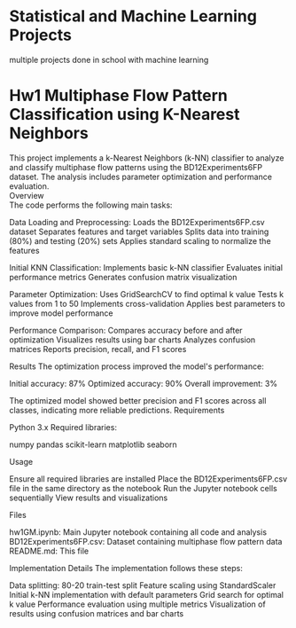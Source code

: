 # Statistical and Machine Learning Projects
multiple projects done in school with machine learning

# Hw1 Multiphase Flow Pattern Classification using K-Nearest Neighbors
This project implements a k-Nearest Neighbors (k-NN) classifier to analyze and classify multiphase flow patterns using the BD12Experiments6FP dataset. The analysis includes parameter optimization and performance evaluation. <br> 
Overview <br> 
The code performs the following main tasks:<br> 

Data Loading and Preprocessing:
  Loads the BD12Experiments6FP.csv dataset
  Separates features and target variables
  Splits data into training (80%) and testing (20%) sets
  Applies standard scaling to normalize the features


Initial KNN Classification:
  Implements basic k-NN classifier
  Evaluates initial performance metrics
  Generates confusion matrix visualization


Parameter Optimization:
  Uses GridSearchCV to find optimal k value
  Tests k values from 1 to 50
  Implements cross-validation
  Applies best parameters to improve model performance


Performance Comparison:
  Compares accuracy before and after optimization
  Visualizes results using bar charts
  Analyzes confusion matrices
  Reports precision, recall, and F1 scores

Results
The optimization process improved the model's performance:

Initial accuracy: 87%
Optimized accuracy: 90%
Overall improvement: 3%

The optimized model showed better precision and F1 scores across all classes, indicating more reliable predictions.
Requirements

Python 3.x
Required libraries:

numpy
pandas
scikit-learn
matplotlib
seaborn



Usage

Ensure all required libraries are installed
Place the BD12Experiments6FP.csv file in the same directory as the notebook
Run the Jupyter notebook cells sequentially
View results and visualizations

Files

hw1GM.ipynb: Main Jupyter notebook containing all code and analysis
BD12Experiments6FP.csv: Dataset containing multiphase flow pattern data
README.md: This file

Implementation Details
The implementation follows these steps:

Data splitting: 80-20 train-test split
Feature scaling using StandardScaler
Initial k-NN implementation with default parameters
Grid search for optimal k value
Performance evaluation using multiple metrics
Visualization of results using confusion matrices and bar charts
